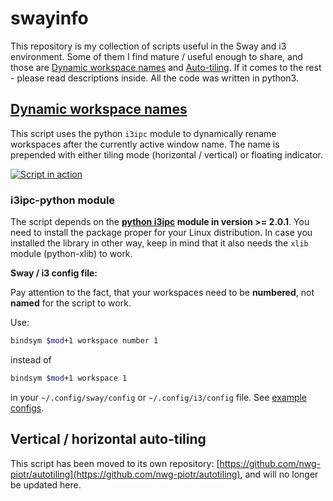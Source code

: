 # swayinfo
This repository is my collection of scripts useful in the Sway and i3 environment. Some of them I find mature / useful
enough to share, and those are [Dynamic workspace names](https://github.com/nwg-piotr/swayinfo/blob/master/wsdnames-i3ipc-2.0.1.py)
and [Auto-tiling](https://github.com/nwg-piotr/swayinfo/blob/master/autotiling.py). If it comes to the rest - please
read descriptions inside. All the code was written in python3.

## [Dynamic workspace names](https://github.com/nwg-piotr/swayinfo/blob/master/wsdnames-i3ipc-2.0.1.py)

This script uses the python `i3ipc` module to dynamically rename workspaces after the currently active window name. 
The name is prepended with either tiling mode (horizontal / vertical) or floating indicator. 

[![Script in action](https://img.youtube.com/vi/Jh9K3F0O7lM/0.jpg)](https://www.youtube.com/watch?v=Jh9K3F0O7lM)

### i3ipc-python module

The script depends on the **[python i3ipc](https://github.com/altdesktop/i3ipc-python) module in version >= 2.0.1**. 
You need to install the package proper for your Linux distribution. In case you installed the library in other way, 
keep in mind that it also needs the `xlib` module (python-xlib) to work.

**Sway / i3 config file:**

Pay attention to the fact, that your workspaces need to be **numbered**, not **named** for the script to work. 

Use:

```bash
bindsym $mod+1 workspace number 1
```

instead of 

```bash
bindsym $mod+1 workspace 1
```

in your `~/.config/sway/config` or `~/.config/i3/config` file. 
See [example configs](https://github.com/nwg-piotr/swayinfo/tree/master/config).

## Vertical / horizontal auto-tiling

This script has been moved to its own repository: 
[https://github.com/nwg-piotr/autotiling](https://github.com/nwg-piotr/autotiling),
and will no longer be updated here.